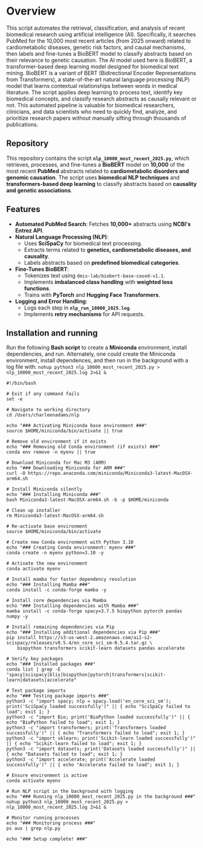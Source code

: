 # Overview

This script automates the retrieval, classification, and analysis of recent biomedical research using artificial intelligence (AI). Specifically, it searches PubMed for the 10,000 most recent articles (from 2025 onward) related to cardiometabolic diseases, genetic risk factors, and causal mechanisms, then labels and fine-tunes a BioBERT model to classify abstracts based on their relevance to genetic causation. The AI model used here is BioBERT, a transformer-based deep learning model designed for biomedical text mining. BioBERT is a variant of BERT (Bidirectional Encoder Representations from Transformers), a state-of-the-art natural language processing (NLP) model that learns contextual relationships between words in medical literature. The script applies deep learning to process text, identify key biomedical concepts, and classify research abstracts as causally relevant or not. This automated pipeline is valuable for biomedical researchers, clinicians, and data scientists who need to quickly find, analyze, and prioritize research papers without manually sifting through thousands of publications.

## Repository

This repository contains the script **`nlp_10000_most_recent_2025.py`**, which retrieves, processes, and fine-tunes a **BioBERT** model on **10,000** of the most recent **PubMed** abstracts related to **cardiometabolic disorders and genomic causation**. The script uses **biomedical NLP techniques** and **transformers-based deep learning** to classify abstracts based on **causality and genetic associations**.

## Features

- **Automated PubMed Search**: Fetches **10,000+** abstracts using **NCBI's Entrez API**.
- **Natural Language Processing (NLP)**:
  - Uses **SciSpaCy** for biomedical text processing.
  - Extracts terms related to **genetics, cardiometabolic diseases, and causality**.
  - Labels abstracts based on **predefined biomedical categories**.
- **Fine-Tunes BioBERT**:
  - Tokenizes text using `dmis-lab/biobert-base-cased-v1.1`.
  - Implements **imbalanced class handling** with **weighted loss functions**.
  - Trains with **PyTorch** and **Hugging Face Transformers**.
- **Logging and Error Handling**:
  - Logs each step in **`nlp_run_10000_2025.log`**.
  - Implements **retry mechanisms** for API requests.

## Installation and running

Run the following **Bash script** to create a **Miniconda** environment, install dependencies, and run.
Alternately, one could create the Miniconda environment, install dependences, and then run in the background with a log file with: 
`nohup python3 nlp_10000_most_recent_2025.py > nlp_10000_most_recent_2025.log 2>&1 &`

```{bash setup, eval=FALSE, include=TRUE}
#!/bin/bash

# Exit if any command fails
set -e

# Navigate to working directory
cd /Users/charleenadams/nlp

echo "### Activating Miniconda base environment ###"
source $HOME/miniconda/bin/activate || true

# Remove old environment if it exists
echo "### Removing old Conda environment (if exists) ###"
conda env remove -n myenv || true

# Download Miniconda for Mac M3 (ARM)
echo "### Downloading Miniconda for ARM ###"
curl -O https://repo.anaconda.com/miniconda/Miniconda3-latest-MacOSX-arm64.sh

# Install Miniconda silently
echo "### Installing Miniconda ###"
bash Miniconda3-latest-MacOSX-arm64.sh -b -p $HOME/miniconda

# Clean up installer
rm Miniconda3-latest-MacOSX-arm64.sh

# Re-activate base environment
source $HOME/miniconda/bin/activate

# Create new Conda environment with Python 3.10
echo "### Creating Conda environment: myenv ###"
conda create -n myenv python=3.10 -y

# Activate the new environment
conda activate myenv

# Install mamba for faster dependency resolution
echo "### Installing Mamba ###"
conda install -c conda-forge mamba -y

# Install core dependencies via Mamba
echo "### Installing dependencies with Mamba ###"
mamba install -c conda-forge spacy=3.7.5 biopython pytorch pandas numpy -y

# Install remaining dependencies via Pip
echo "### Installing additional dependencies via Pip ###"
pip install https://s3-us-west-2.amazonaws.com/ai2-s2-scispacy/releases/v0.5.4/en_core_sci_sm-0.5.4.tar.gz \
    biopython transformers scikit-learn datasets pandas accelerate

# Verify key packages
echo "### Installed packages ###"
conda list | grep -E "spacy|scispacy|blis|biopython|pytorch|transformers|scikit-learn|datasets|accelerate"

# Test package imports
echo "### Testing package imports ###"
python3 -c "import spacy; nlp = spacy.load('en_core_sci_sm'); print('SciSpaCy loaded successfully')" || { echo "SciSpaCy failed to load"; exit 1; }
python3 -c "import Bio; print('BioPython loaded successfully')" || { echo "BioPython failed to load"; exit 1; }
python3 -c "import transformers; print('Transformers loaded successfully')" || { echo "Transformers failed to load"; exit 1; }
python3 -c "import sklearn; print('Scikit-learn loaded successfully')" || { echo "Scikit-learn failed to load"; exit 1; }
python3 -c "import datasets; print('Datasets loaded successfully')" || { echo "Datasets failed to load"; exit 1; }
python3 -c "import accelerate; print('Accelerate loaded successfully')" || { echo "Accelerate failed to load"; exit 1; }

# Ensure environment is active
conda activate myenv

# Run NLP script in the background with logging
echo "### Running nlp_10000_most_recent_2025.py in the background ###"
nohup python3 nlp_10000_most_recent_2025.py > nlp_10000_most_recent_2025.log 2>&1 &

# Monitor running processes
echo "### Monitoring process ###"
ps aux | grep nlp.py

echo "### Setup complete! ###"
```
